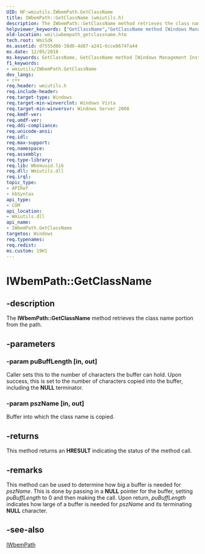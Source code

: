 ```yaml
---
UID: NF:wmiutils.IWbemPath.GetClassName
title: IWbemPath::GetClassName (wmiutils.h)
description: The IWbemPath::GetClassName method retrieves the class name portion from the path.helpviewer_keywords: ["GetClassName","GetClassName method [Windows Management Instrumentation]","GetClassName method [Windows Management Instrumentation]","IWbemPath interface","IWbemPath interface [Windows Management Instrumentation]","GetClassName method","IWbemPath.GetClassName","IWbemPath::GetClassName","_hmm_iwbempath_getclassname","wmi.iwbempath_getclassname","wmiutils/IWbemPath::GetClassName"]
old-location: wmi\iwbempath_getclassname.htm
tech.root: WmiSdk
ms.assetid: d7555d66-38d6-4d87-a241-6cce8674fa44
ms.date: 12/05/2018
ms.keywords: GetClassName, GetClassName method [Windows Management Instrumentation], GetClassName method [Windows Management Instrumentation],IWbemPath interface, IWbemPath interface [Windows Management Instrumentation],GetClassName method, IWbemPath.GetClassName, IWbemPath::GetClassName, _hmm_iwbempath_getclassname, wmi.iwbempath_getclassname, wmiutils/IWbemPath::GetClassName
f1_keywords:
- wmiutils/IWbemPath.GetClassName
dev_langs:
- c++
req.header: wmiutils.h
req.include-header: 
req.target-type: Windows
req.target-min-winverclnt: Windows Vista
req.target-min-winversvr: Windows Server 2008
req.kmdf-ver: 
req.umdf-ver: 
req.ddi-compliance: 
req.unicode-ansi: 
req.idl: 
req.max-support: 
req.namespace: 
req.assembly: 
req.type-library: 
req.lib: Wbemuuid.lib
req.dll: Wmiutils.dll
req.irql: 
topic_type:
- APIRef
- kbSyntax
api_type:
- COM
api_location:
- Wmiutils.dll
api_name:
- IWbemPath.GetClassName
targetos: Windows
req.typenames: 
req.redist: 
ms.custom: 19H1
---
```


# IWbemPath::GetClassName


## -description


The <b>IWbemPath::GetClassName</b> method retrieves the class name portion from the path.


## -parameters




### -param puBuffLength [in, out]

Caller sets this to the number of characters the buffer can hold. Upon success, this is set to the number of characters copied into the buffer, including the <b>NULL</b> terminator.


### -param pszName [in, out]

Buffer into which the class name is copied.


## -returns



This method returns an <b>HRESULT</b> indicating the status of the method call.




## -remarks



This method can be used to determine how big a buffer is needed for <i>pszName</i>. This is done by passing in a <b>NULL</b> pointer for the buffer, setting <i>puBuffLength</i> to 0 and then making the call. Upon return, <i>puBuffLength</i> indicates how large of a buffer is needed for <i>pszName</i> and its terminating <b>NULL</b> character.




## -see-also




<a href="https://docs.microsoft.com/windows/desktop/api/wmiutils/nn-wmiutils-iwbempath">IWbemPath</a>
 

 

